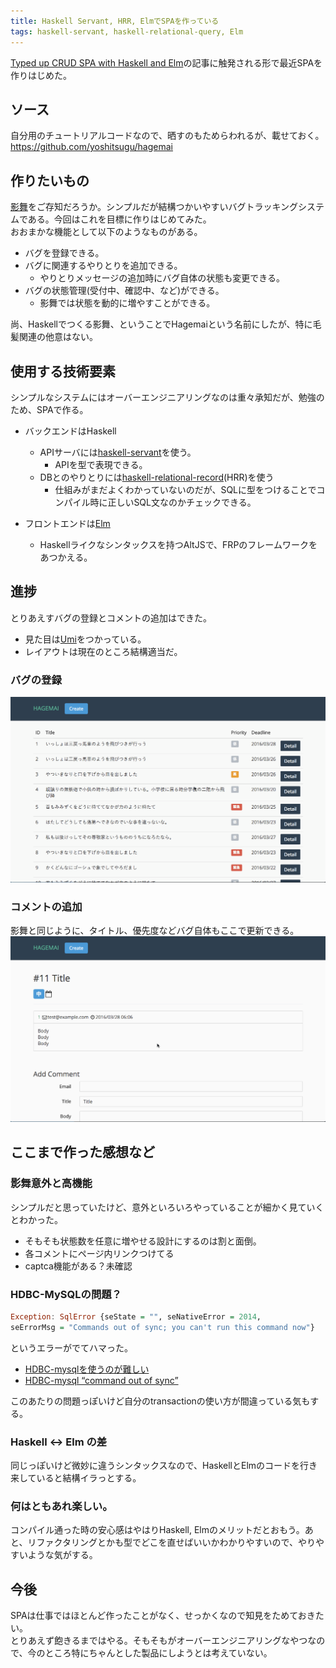 ```yaml
---
title: Haskell Servant, HRR, ElmでSPAを作っている
tags: haskell-servant, haskell-relational-query, Elm
---
```


<a href="http://rundis.github.io/blog/2015/haskell_elm_spa_part1.html" target="_blank">Typed up CRUD SPA with Haskell and Elm</a>の記事に触発される形で最近SPAを作りはじめた。<!--more-->

## ソース
自分用のチュートリアルコードなので、晒すのもためらわれるが、載せておく。
<a href="https://github.com/yoshitsugu/hagemai" target="_blank">https://github.com/yoshitsugu/hagemai</a>

## 作りたいもの 
<a href="http://www.daifukuya.com/kagemai/" target="_blank">影舞</a>をご存知だろうか。シンプルだが結構つかいやすいバグトラッキングシステムである。今回はこれを目標に作りはじめてみた。  
おおまかな機能として以下のようなものがある。

* バグを登録できる。
* バグに関連するやりとりを追加できる。
    - やりとりメッセージの追加時にバグ自体の状態も変更できる。
* バグの状態管理(受付中、確認中、など)ができる。
    - 影舞では状態を動的に増やすことができる。

尚、Haskellでつくる影舞、ということでHagemaiという名前にしたが、特に毛髪関連の他意はない。

## 使用する技術要素
シンプルなシステムにはオーバーエンジニアリングなのは重々承知だが、勉強のため、SPAで作る。

* バックエンドはHaskell
    - APIサーバには<a href="https://haskell-servant.github.io/" target="_blank">haskell-servant</a>を使う。
        - APIを型で表現できる。
    - DBとのやりとりには<a href="https://khibino.github.io/haskell-relational-record/" target="_blank">haskell-relational-record</a>(HRR)を使う
        - 仕組みがまだよくわかっていないのだが、SQLに型をつけることでコンパイル時に正しいSQL文なのかチェックできる。


* フロントエンドは<a href="http://elm-lang.org/" target="_blank">Elm</a>
    - Haskellライクなシンタックスを持つAltJSで、FRPのフレームワークをあつかえる。

## 進捗
とりあえすバグの登録とコメントの追加はできた。

* 見た目は<a href="https://nkmr6194.github.io/Umi/" target="_blank">Umi</a>をつかっている。
* レイアウトは現在のところ結構適当だ。

### バグの登録
<img src="/images/hagemai_create.gif" class="blog-img img-responsive" >

### コメントの追加
影舞と同じように、タイトル、優先度などバグ自体もここで更新できる。
<img src="/images/hagemai_create_comment.gif" class="blog-img img-responsive" >



## ここまで作った感想など

### 影舞意外と高機能
シンプルだと思っていたけど、意外といろいろやっていることが細かく見ていくとわかった。

- そもそも状態数を任意に増やせる設計にするのは割と面倒。
- 各コメントにページ内リンクつけてる
- captca機能がある？未確認


### HDBC-MySQLの問題？

```haskell
Exception: SqlError {seState = "", seNativeError = 2014,
seErrorMsg = "Commands out of sync; you can't run this command now"}
```
というエラーがでてハマった。

  - <a href="http://blog.xaxxi.net/2014/02/08/hdbc-mysql%E3%82%92%E4%BD%BF%E3%81%86%E3%81%AE%E3%81%8C%E9%9B%A3%E3%81%97%E3%81%84/" target="_blank">HDBC-mysqlを使うのが難しい</a>
  - <a href="http://stackoverflow.com/questions/8027948/hdbc-mysql-command-out-of-sync" target="_blank">HDBC-mysql “command out of sync”</a>

このあたりの問題っぽいけど自分のtransactionの使い方が間違っている気もする。


### Haskell <-> Elm の差
同じっぽいけど微妙に違うシンタックスなので、HaskellとElmのコードを行き来していると結構イラっとする。

### 何はともあれ楽しい。
コンパイル通った時の安心感はやはりHaskell, Elmのメリットだとおもう。あと、リファクタリングとかも型でどこを直せばいいかわかりやすいので、やりやすいような気がする。

## 今後
SPAは仕事ではほとんど作ったことがなく、せっかくなので知見をためておきたい。  
とりあえず飽きるまではやる。そもそもがオーバーエンジニアリングなやつなので、今のところ特にちゃんとした製品にしようとは考えていない。
